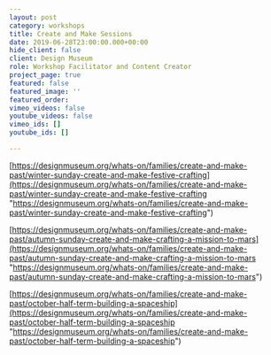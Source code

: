 ```yaml
---
layout: post
category: workshops
title: Create and Make Sessions
date: 2019-06-28T23:00:00.000+00:00
hide_client: false
client: Design Museum
role: Workshop Facilitator and Content Creator
project_page: true
featured: false
featured_image: ''
featured_order: 
vimeo_videos: false
youtube_videos: false
vimeo_ids: []
youtube_ids: []

---
```

[https://designmuseum.org/whats-on/families/create-and-make-past/winter-sunday-create-and-make-festive-crafting](https://designmuseum.org/whats-on/families/create-and-make-past/winter-sunday-create-and-make-festive-crafting "https://designmuseum.org/whats-on/families/create-and-make-past/winter-sunday-create-and-make-festive-crafting")

[https://designmuseum.org/whats-on/families/create-and-make-past/autumn-sunday-create-and-make-crafting-a-mission-to-mars](https://designmuseum.org/whats-on/families/create-and-make-past/autumn-sunday-create-and-make-crafting-a-mission-to-mars "https://designmuseum.org/whats-on/families/create-and-make-past/autumn-sunday-create-and-make-crafting-a-mission-to-mars")

[https://designmuseum.org/whats-on/families/create-and-make-past/october-half-term-building-a-spaceship](https://designmuseum.org/whats-on/families/create-and-make-past/october-half-term-building-a-spaceship "https://designmuseum.org/whats-on/families/create-and-make-past/october-half-term-building-a-spaceship")